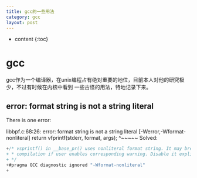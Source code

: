 ```yaml
---
title: gcc的一些用法
category: gcc
layout: post
---
```

* content
{:toc}

# gcc
gcc作为一个编译器，在unix编程占有绝对重要的地位，目前本人对他的研究极少，不过有时候在内核中看到
一些古怪的用法，特地记录下来。

## error: format string is not a string literal
There is one error:

  libbpf.c:68:26: error: format string is not a string literal
  [-Werror,-Wformat-nonliteral]
          return vfprintf(stderr, format, args);
                                  ^~~~~~
Solved:
```c
+/* vsprintf() in __base_pr() uses nonliteral format string. It may break
+ * compilation if user enables corresponding warning. Disable it explicitly.
+ */
+#pragma GCC diagnostic ignored "-Wformat-nonliteral"
+
```
